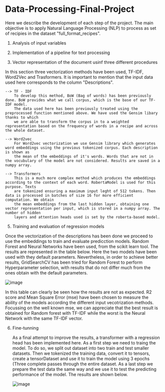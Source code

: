 # Data-Processing-Final-Project


Here we describe the development of each step of the project. The main objective is to apply Natural Language Processing (NLP) to process as set of recipies in the dataset "full_format_recipes". 

1. Analysis of input variables


2. Implementation of a pipeline for text processing


3. Vector representation of the document usinf three different procedures

  In this section three vectorization methods have been used, TF-IDF, Word2Vec and Trasformers.
  It is important to mention that the input data used here corresponds to the column "Descriptions".
   
    --> TF - IDF
        To develop this method, BoW (Bag of words) has been previously done. BoW provides what we call corpus, which is the base of our TF-IDF model.
        The data used here has been previously treated using the preprocessed function mentioned above. We have used the Gensim libary thanks to which 
        we are able to transform the corpus in to a weighted representation based on the frequency of words in a recipe and across the whole dataset.
      
    --> Word2vec
        For Word2vec vectorization we use Gensim library which generates word embeddings using the previous tokenized corpus. Each description is shown as
        the mean of the embeddings of it's words. Words that are not in the vocubulary of the model are not considered. Results are saved in a numpy array.
        
    --> Transformers
        This is a much more complex method which produces the embeddings according to the context of each word. RobertaModel is used for this purpose. Texts
        are tokenized ensuring a maximum input leght of 512 tokens. Then data is processed in batches of size 16 for more efficient computation. We obtain
        the mean embeddings from the last hidden layer, obtaining one vector representation per input, which is stored in a numpy array. The number of hidden
        layers and attention heads used is set by the roberta-based model. 


5. Training and evaluation of regression models

  Once the vectorization of the descriptions has been done we proceed to use the embeddings to train and evaluate predicction models. Random Forest and Neural Networks have been used,
  from the scikit learn tool. The results are represented in the table below. Here the two models have been used with they default parameters. Nevertheless, in order to achieve
  better results, GridSearchCV has been tried for Random Forest to perform Hyperparameter selection, with results that do not differ much from the ones obtain with the default parameters.

  ![image](https://github.com/user-attachments/assets/97f8cf61-5410-4b86-a7d9-a26c3caa4885)

  In this table can clearly be seen how the results are not as expected. R2 score and Mean Square Error (mse) have been chosen to measure the ability of the models according the different input
  vecotrization methods. Focussing on the well known mse, we can appreciate that the best result is obtained for Random forest with TF-IDF while the worst is the Neural Network with the same
  TF-IDF vector.

6. Fine-tunning

   As a final attempt to improve the results, a transformer with a regression head has been implemented here. As a first step we need to traing the model. To do so, we split out dataset into
   two train and test smaller datasets. Then we tokenized the training data, convert it to tensors, create a tensorDataset and use it to train the model using 3 epochs (Three complete
   passes through the entire dataset. As a last step we prepare the test data the same way and we use it to test the predicting performance of the model. The results are shown below.

   ![image](https://github.com/user-attachments/assets/012ac791-5dc6-44aa-a0c2-c7f6ad894dc1)

